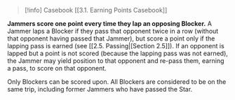 > [!info] Casebook
> [[3.1. Earning Points Casebook]]

**Jammers score one point every time they lap an opposing Blocker.** A Jammer laps a Blocker if they pass that opponent twice in a row (without that opponent having passed that Jammer), but score a point only if the lapping pass is earned (see [[2.5. Passing|[Section 2.5]]). If an opponent is lapped but a point is not scored (because the lapping pass was not earned), the Jammer may yield position to that opponent and re-pass them, earning a pass, to score on that opponent.

Only Blockers can be scored upon. All Blockers are considered to be on the same trip, including former Jammers who have passed the Star.